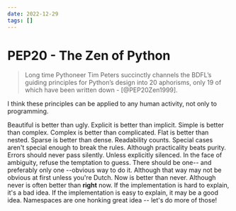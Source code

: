 ```yaml
---
date: 2022-12-29
tags: []
---
```


# PEP20 - The Zen of Python

> Long time Pythoneer Tim Peters succinctly channels the BDFL’s guiding principles for Python’s design into 20 aphorisms, only 19 of which have been written down - [@PEP20Zen1999].

I think these principles can be applied to any human activity, not only to programming.

Beautiful is better than ugly.
Explicit is better than implicit.
Simple is better than complex.
Complex is better than complicated.
Flat is better than nested.
Sparse is better than dense.
Readability counts.
Special cases aren't special enough to break the rules.
Although practicality beats purity.
Errors should never pass silently.
Unless explicitly silenced.
In the face of ambiguity, refuse the temptation to guess.
There should be one-- and preferably only one --obvious way to do it.
Although that way may not be obvious at first unless you're Dutch.
Now is better than never.
Although never is often better than **right** now.
If the implementation is hard to explain, it's a bad idea.
If the implementation is easy to explain, it may be a good idea.
Namespaces are one honking great idea -- let's do more of those!
